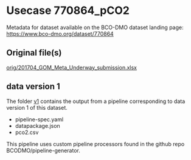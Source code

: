 # Usecase 770864_pCO2

Metadata for dataset available on the BCO-DMO dataset landing page: https://www.bco-dmo.org/dataset/770864

## Original file(s)

[orig/201704_GOM_Meta_Underway_submission.xlsx](orig/201704_GOM_Meta_Underway_submission.xlsx)


## data version 1

The folder [v1](v1) contains the output from a pipeline corresponding to data version 1 of this dataset.
* pipeline-spec.yaml
* datapackage.json
* pco2.csv

This pipeline uses custom pipeline processors found in the github repo BCODMO/pipeline-generator.
